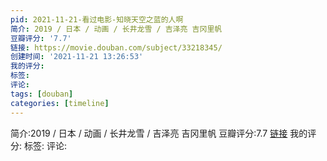```yaml
---
pid: 2021-11-21-看过电影-知晓天空之蓝的人啊
简介: 2019 / 日本 / 动画 / 长井龙雪 / 吉泽亮 吉冈里帆
豆瓣评分: '7.7'
链接: https://movie.douban.com/subject/33218345/
创建时间: '2021-11-21 13:26:53'
我的评分:
标签:
评论:
tags: [douban]
categories: [timeline]
---
```

简介:2019 / 日本 / 动画 / 长井龙雪 / 吉泽亮 吉冈里帆
豆瓣评分:7.7
[链接](https://movie.douban.com/subject/33218345/)
我的评分:
标签:
评论:
